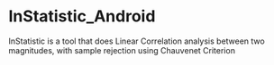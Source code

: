 # InStatistic_Android
InStatistic is a tool that does Linear Correlation analysis between two magnitudes, with sample rejection using Chauvenet Criterion
